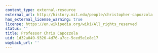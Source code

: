 ```yaml
---
content_type: external-resource
external_url: http://history.mit.edu/people/christopher-capozzola
has_external_license_warning: true
license: https://en.wikipedia.org/wiki/All_rights_reserved
status: ''
title: Professor Chris Capozzola
uid: 1d32a049-9326-4d76-a7cc-5ced5e1e8c17
wayback_url: ''
---
```

